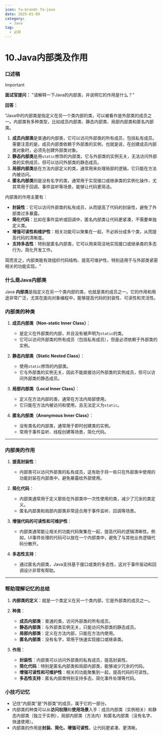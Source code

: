```yaml
---
icon: fa-brands fa-java
date: 2025-01-09
category:
  - Java
tag:
  - 必背
---
```

# 10.Java内部类及作用

### **口述稿**
<!-- more -->
> [!important]
>
> **面试官提问：** "请解释一下Java的内部类，并说明它的作用是什么？"
>
> **回答：**
>
> "Java中的内部类是指定义在另一个类内部的类，可以被看作是外部类的成员之一。内部类有多种类型，比如成员内部类、静态内部类、局部内部类和匿名内部类。
>
> 1. **成员内部类**是普通的内部类，它可以访问外部类的所有成员，包括私有成员。需要注意的是，成员内部类依赖于外部类的实例，也就是说，在创建成员内部类对象时，必须先创建外部类对象。
> 2. **静态内部类**是用`static`修饰的内部类，它与外部类的实例无关，无法访问外部类的实例成员，但可以访问外部类的静态成员。
> 3. **局部内部类**是在方法内部定义的类，通常用来处理局部的逻辑，它只能在方法内被访问。
> 4. **匿名内部类**则是没有名字的类，通常用于实现接口或继承类的实例化操作，尤其常用于回调、事件监听等场景，能够让代码更简洁。
>
> 内部类的作用主要有：
>
> - **封装性**：它可以访问外部类的私有成员，从而提高了代码的封装性，避免了外部类过多暴露。
> - **简化代码**：比如在事件监听或回调中，匿名内部类让代码更紧凑，不需要单独定义类。
> - **增强可读性和维护性**：相关功能可以聚集在一起，不必拆分成多个类，从而提高代码的清晰度。
> - **支持多态性**：特别是匿名内部类，它可以用来简洁地实现接口或继承类的多态行为，简化开发工作。
>
> 简而言之，内部类能有效组织代码结构、提高可维护性，特别适用于与外部类紧密相关的功能实现。"

### **什么是Java内部类**

Java **内部类**是指定义在另一个类内部的类，也就是类的成员之一。它的作用和用途非常广泛，尤其在面向对象编程中，能够提高代码的封装性、可读性和灵活性。

### **内部类的种类**

1. **成员内部类（Non-static Inner Class）**：
   - 是定义在外部类的内部，并且没有被声明为`static`的类。
   - 它可以访问外部类的所有成员（包括私有成员），但是必须依赖于外部类的实例。

2. **静态内部类（Static Nested Class）**：
   - 使用`static`修饰的内部类。
   - 它与外部类的实例无关，因此不能直接访问外部类的实例成员，但可以访问外部类的静态成员。

3. **局部内部类（Local Inner Class）**：
   - 定义在方法内部的类，通常在方法内局部使用。
   - 它只能在方法内被访问和使用，且无法定义为`static`。

4. **匿名内部类（Anonymous Inner Class）**：
   - 没有类名的内部类，通常用于即时创建类的实例。
   - 常用于事件监听、线程创建等场景，简化代码。

---

### **内部类的作用**

1. **提高封装性**：
   - 内部类可以访问外部类的私有成员，这有助于将一些只在外部类中使用的功能封装在内部类中，避免暴露给外部使用。

2. **简化代码**：
   - 内部类通常用于定义那些在外部类中一次性使用的类，减少了冗余的类定义。
   - 匿名内部类和局部内部类非常适合用于事件监听、回调等场景。

3. **增强代码的可读性和可维护性**：
   - 内部类通常能让相关的功能代码聚集在一起，提高代码的逻辑清晰性。例如，UI事件处理的代码可以放在一个内部类中，避免了与其他业务逻辑代码分散开。

4. **多态性支持**：
   - 通过匿名内部类，Java支持基于接口或类的多态性，这对于事件驱动和回调设计非常有帮助。

---

### **帮助理解记忆的总结**

1. **内部类的定义**：就是一个类定义在另一个类内部，它是外部类的成员之一。
   
2. **种类**：
   - **成员内部类**：普通的类，访问外部类的所有成员。
   - **静态内部类**：与外部类实例无关，只能访问外部类的静态成员。
   - **局部内部类**：定义在方法内部，只能在方法内使用。
   - **匿名内部类**：没有名字，常用于快速实现接口或继承类。

3. **作用**：
   - **封装性**：内部类可以访问外部类的私有成员，提高封装性。
   - **简化代码**：特别是匿名内部类和局部内部类，能够减少冗余的代码。
   - **增强可读性和可维护性**：相关的功能聚集到一起，提高代码的可读性。
   - **多态性支持**：匿名内部类特别支持多态，简化事件处理等代码。

### **小技巧记忆**
- 记住“内部类”是“外部类”的成员，属于它的一部分。
- 内部类的种类可以从**访问权限**和**使用场景**入手：成员内部类（实例相关）和静态内部类（独立于实例），局部内部类（方法内）和匿名内部类（没有名字、快速使用）。
- 内部类的作用是**封装、简化、增强可读性**，让代码更紧凑、更清晰。
